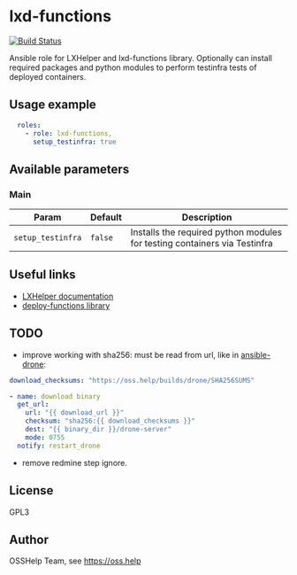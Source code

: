 # lxd-functions

[![Build Status](https://drone.osshelp.ru/api/badges/ansible/lxd-functions/status.svg)](https://drone.osshelp.ru/ansible/lxd-functions)

Ansible role for LXHelper and lxd-functions library. Optionally can install required packages and python modules to perform testinfra tests of deployed containers.

## Usage example

```yaml
  roles:
    - role: lxd-functions,
      setup_testinfra: true
```

## Available parameters

### Main

| Param | Default | Description |
| -------- | -------- | -------- |
| `setup_testinfra` | `false` | Installs the required python modules for testing containers via Testinfra |

## Useful links

- [LXHelper documentation](https://github.com/OSSHelp/lxhelper)
- [deploy-functions library](https://github.com/OSSHelp/deploy-functions)

## TODO

- improve working with sha256: must be read from url, like in [ansible-drone](https://gitea.osshelp.ru/infra/ansible-drone/src/branch/devel/tasks/main.yml#L37):

```yaml
download_checksums: "https://oss.help/builds/drone/SHA256SUMS"
```

```yaml
- name: download binary
  get_url:
    url: "{{ download_url }}"
    checksum: "sha256:{{ download_checksums }}"
    dest: "{{ binary_dir }}/drone-server"
    mode: 0755
  notify: restart_drone
```

- remove redmine step ignore.

## License

GPL3

## Author

OSSHelp Team, see <https://oss.help>

